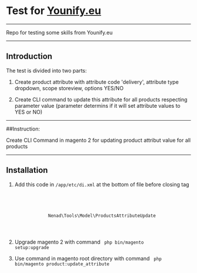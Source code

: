 # Test for [Younify.eu](http://www.younify.eu)
--------------

Repo for testing some skills from Younify.eu

--------------
## Introduction

The test is divided into two parts:
1. Create product attribute with attribute code 'delivery', attribute type dropdown, scope storeview, options YES/NO

2. Create CLI command to update this attribute for all products
respecting parameter value (parameter determins if it will set
attribute values to YES or NO)

--------------
##Instruction:

Create CLI Command in magento 2 for updating product attribut value for all products

--------------
## Installation

1. Add this code in <code>/app/etc/di.xml</code> at the bottom of file before </config> closing tag

<code>
        <type name="Magento\Framework\Console\CommandList">
        <arguments>
            <argument name="commands" xsi:type="array">
                <item name="update_attribute" xsi:type="object">Nenad\Tools\Model\ProductsAttributeUpdate</item>
            </argument>
        </arguments>
    </type>
</code>

2. Upgrade magento 2 with command 
    <code>
        php bin/magento setup:upgrade
    </code>

3. Use command in magento root directory with command 
    <code>
        php bin/magento product:update_attribute
    </code>